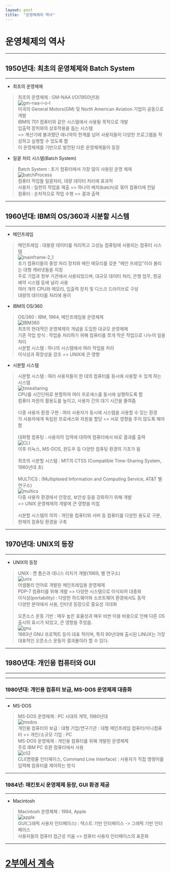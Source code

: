 ```yaml
---
layout: post
title:  "운영체제의 역사"
---
```


# 운영체제의 역사
---
## 1950년대: 최초의 운영체제와 Batch System
---

- 최초의 운영체제
>   최초의 운영체제 : GM-NAA I/O(1950년대)<br>
    ![gm-naa-i-o-l](./img/gm-naa-i-o-l.jpg)<br>
    미국의 General Motors(GM) 및 North American Aviation 기업이 공동으로 개발<br>
    IBM의 701 컴퓨터와 같은 시스템에서 사용될 목적으로 개발<br>
    입출력 장치와의 상호작용을 돕는 시스템<br>
    => 계산기에 불과했던 에니악의 한계를 넘어 사용자들이 다양한 프로그램을 작성하고 실행할 수 있도록 함<br>
    이 운영체제를 기반으로 발전된 다른 운영체제들이 등장

- 일괄 처리 시스템(Batch System)
>   Batch System : 초기 컴퓨터에서 가장 많이 사용된 운영 체제<br>
        ![batchProcess](./img/batchProcess.png)<br>
        컴퓨터 작업들 일괄처리, 대량 데이터 처리에 효과적<br>
        사용자 : 일련의 작업을 제출 => 하나의 배치(batch)로 묶어 컴퓨터에 전달<br>
        컴퓨터 : 순차적으로 작업 수행 => 결과 출력<br>

---
## 1960년대: IBM의 OS/360과 시분할 시스템
---

- 메인프레임
>   메인프레임 : 대용량 데이터를 처리하고 고성능 컴퓨팅에 사용되는 컴퓨터 시스템<br>
    ![mainframe-2_1](./img/mainframe-2_1.jpg)<br>
    초기 컴퓨터들의 중앙 처리 장치와 메인 메모리를 갖춘 "메인 프레임"이라 불리는 대형 캐비넷들을 지칭<br>
    주로 기업과 정부 기관에서 사용되었으며, 대규모 데이터 처리, 은행 업무, 항공 예약 시스템 등에 널리 사용<br>
    여러 개의 CPU와 메모리, 입출력 장치 및 디스크 드라이브로 구성<br>
    대량의 데이터를 처리에 용이<br>

- IBM의 OS/360
>   OS/360 : IBM, 1964, 메인프레임용 운영체제<br>
    ![IBM360](./img/IBM360.jpg)<br>
    최초의 현대적인 운영체제의 개념을 도입한 대규모 운영체제<br>
    기존 작업 방식 : 작업을 처리하기 위해 컴퓨터를 쪼개 작은 작업으로 나누어 일을 처리<br>
    시분할 시스템 : 하나의 시스템에서 여러 작업을 처리<br>
    이식성과 확장성을 강조 => UNIX에 큰 영향<br>

- 시분할 시스템
>   시분할 시스템 : 여러 사용자들이 한 대의 컴퓨터를 동시에 사용할 수 있게 하는 시스템<br>
    ![timesharing](./img/timesharing.jpeg)<br>
    CPU를 시간단위로 분할하여 여러 프로세스를 동시에 실행하도록 함<br>
    컴퓨터 자원의 활용도를 높이고, 사용자 간의 대기 시간을 줄여줌<br><br>
    다중 사용자 환경 구현 : 여러 사용자가 동시에 시스템을 사용할 수 있는 환경<br>
    각 사용자에게 독립된 프로세스와 자원을 할당 => 서로 영향을 주지 않도록 해야 함<br><br>
    대화형 컴퓨팅 : 사용자의 입력에 대하여 컴퓨터에서 바로 결과를 출력<br>
    ![CLI](./img/CLI.jpeg)<br>
    이후 리눅스, MS-DOS, 윈도우 등 다양한 컴퓨팅 환경의 기초가 됨<br><br>
    최초의 시분할 시스템 : MIT의 CTSS (Compatible Time-Sharing System, 1960년대 초)<br><br>
    MULTICS : (Multiplexed Information and Computing Service, AT&T 벨 연구소)<br>
    ![multics](./img/multics.png)<br>
    다중 사용자 환경에서 안정성, 보안성 등을 강화하기 위해 개발<br>
    => UNIX 운영체제의 개발에 큰 영향을 미침<br><br>
    시분할 시스템의 의의 : 개인용 컴퓨터와 서버 등 컴퓨터를 다양한 용도로 구분, 현재의 컴퓨팅 환경을 구축<br>

---
## 1970년대: UNIX의 등장
---

- UNIX의 등장
>   UNIX : 켄 톰슨과 데니스 리치가 개발(1969, 벨 연구소)<br>
    ![unix](./img/unix.jpeg)<br>
    어셈블리 언어로 개발된 메인프레임용 운영체제<br>
    PDP-7 컴퓨터를 위해 개발 => 다양한 시스템으로 이식되어 대중화<br>
    이식성(portability) : 다양한 하드웨어와 소프트웨어 환경에서도 동작<br>
    다양한 분야에서 사용, 인터넷 등장으로 중요성 극대화<br><br>
    오픈소스 운동 기반 : 매우 높은 효율성과 매우 비싼 이용 비용으로 인해 다른 OS 출시의 효시가 되었고, 큰 영향을 주었음.<br>
    ![gnu](./img/gnu.jpeg)<br>
    1983년 GNU 프로젝트 등이 대표 적이며, 특히 90년대에 출시된 LINUX는 가장 대표적인 오픈소스 운동의 결과물이라 할 수 있다. <br>

---
## 1980년대: 개인용 컴퓨터와 GUI
---
---
### 1980년대: 개인용 컴퓨터 보급, MS-DOS 운영체제 대중화
---
- MS-DOS
> MS-DOS 운영체제 : PC 시대의 개막, 1980년대<br> 
    ![msdos](./img/msdos.png)<br> 
    개인용 컴퓨터의 보급 : 대형 기업/연구기관 : 대형 메인프레임 컴퓨터/미니컴퓨터 => 개인/소규모 기업 : PC<br> 
    MS-DOS 운영체제 : 개인용 컴퓨터를 위해 개발된 운영체제<br> 
    주로 IBM PC 호환 컴퓨터에서 사용<br>
    ![cli2](./img/cli2.jpeg)<br> 
    CLI(명령줄 인터페이스, Command Line Interface) :  사용자가 직접 명령어를 입력해 컴퓨터를 제어하는 방식<br>

---
### 1984년: 매킨토시 운영체제 등장, GUI 환경 제공
---
- Macintosh
>   Macintosh 운영체제 : 1984, Apple<br> 
    ![apple](./img/apple.png)<br> 
    GUI(그래픽 사용자 인터페이스) : 텍스트 기반 인터페이스 -> 그래픽 기반 인터페이스<br> 
    사용자들의 컴퓨터 접근성 키움 => 컴퓨터 사용자 인터페이스의 표준화<br> 

---
# [2부에서 계속](/2023-04-18-history-Of-OS2.md)
